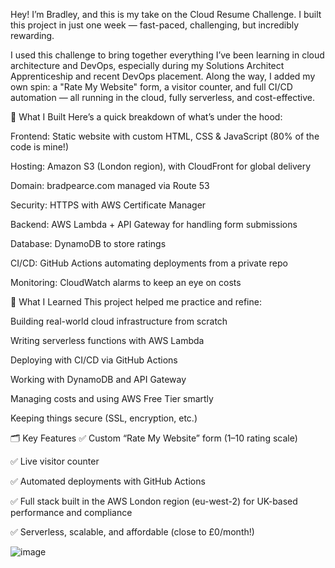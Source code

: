 Hey! I’m Bradley, and this is my take on the Cloud Resume Challenge. I built this project in just one week — fast-paced, challenging, but incredibly rewarding.

I used this challenge to bring together everything I’ve been learning in cloud architecture and DevOps, especially during my Solutions Architect Apprenticeship and recent DevOps placement. Along the way, I added my own spin: a "Rate My Website" form, a visitor counter, and full CI/CD automation — all running in the cloud, fully serverless, and cost-effective.

🔧 What I Built
Here’s a quick breakdown of what’s under the hood:

Frontend: Static website with custom HTML, CSS & JavaScript (80% of the code is mine!)

Hosting: Amazon S3 (London region), with CloudFront for global delivery

Domain: bradpearce.com managed via Route 53

Security: HTTPS with AWS Certificate Manager

Backend: AWS Lambda + API Gateway for handling form submissions

Database: DynamoDB to store ratings

CI/CD: GitHub Actions automating deployments from a private repo

Monitoring: CloudWatch alarms to keep an eye on costs

🧠 What I Learned
This project helped me practice and refine:

Building real-world cloud infrastructure from scratch

Writing serverless functions with AWS Lambda

Deploying with CI/CD via GitHub Actions

Working with DynamoDB and API Gateway

Managing costs and using AWS Free Tier smartly

Keeping things secure (SSL, encryption, etc.)

🗂️ Key Features
✅ Custom “Rate My Website” form (1–10 rating scale)

✅ Live visitor counter

✅ Automated deployments with GitHub Actions

✅ Full stack built in the AWS London region (eu-west-2) for UK-based performance and compliance

✅ Serverless, scalable, and affordable (close to £0/month!)

![image](https://github.com/user-attachments/assets/dc92ecbc-161e-4e4d-a24d-c088bb643200)
